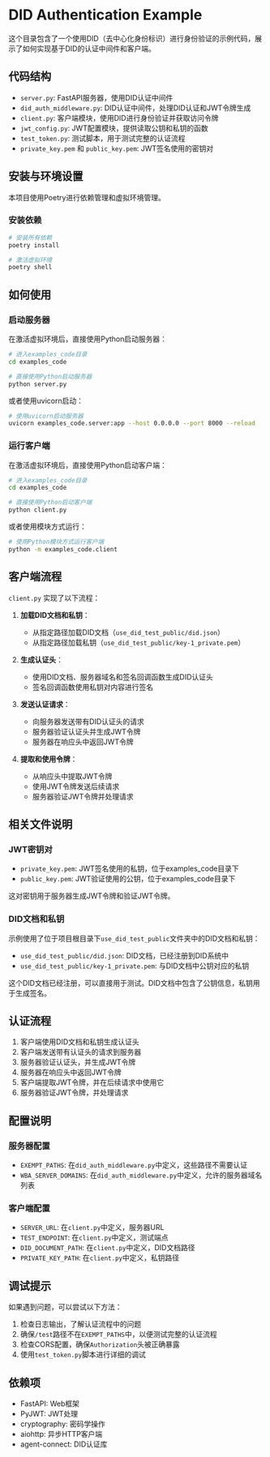 # DID Authentication Example

这个目录包含了一个使用DID（去中心化身份标识）进行身份验证的示例代码，展示了如何实现基于DID的认证中间件和客户端。

## 代码结构

- `server.py`: FastAPI服务器，使用DID认证中间件
- `did_auth_middleware.py`: DID认证中间件，处理DID认证和JWT令牌生成
- `client.py`: 客户端模块，使用DID进行身份验证并获取访问令牌
- `jwt_config.py`: JWT配置模块，提供读取公钥和私钥的函数
- `test_token.py`: 测试脚本，用于测试完整的认证流程
- `private_key.pem` 和 `public_key.pem`: JWT签名使用的密钥对

## 安装与环境设置

本项目使用Poetry进行依赖管理和虚拟环境管理。

### 安装依赖

```bash
# 安装所有依赖
poetry install

# 激活虚拟环境
poetry shell
```

## 如何使用

### 启动服务器

在激活虚拟环境后，直接使用Python启动服务器：

```bash
# 进入examples_code目录
cd examples_code

# 直接使用Python启动服务器
python server.py
```

或者使用uvicorn启动：

```bash
# 使用uvicorn启动服务器
uvicorn examples_code.server:app --host 0.0.0.0 --port 8000 --reload
```

### 运行客户端

在激活虚拟环境后，直接使用Python启动客户端：

```bash
# 进入examples_code目录
cd examples_code

# 直接使用Python启动客户端
python client.py
```

或者使用模块方式运行：

```bash
# 使用Python模块方式运行客户端
python -m examples_code.client
```

## 客户端流程

`client.py` 实现了以下流程：

1. **加载DID文档和私钥**：
   - 从指定路径加载DID文档（`use_did_test_public/did.json`）
   - 从指定路径加载私钥（`use_did_test_public/key-1_private.pem`）

2. **生成认证头**：
   - 使用DID文档、服务器域名和签名回调函数生成DID认证头
   - 签名回调函数使用私钥对内容进行签名

3. **发送认证请求**：
   - 向服务器发送带有DID认证头的请求
   - 服务器验证认证头并生成JWT令牌
   - 服务器在响应头中返回JWT令牌

4. **提取和使用令牌**：
   - 从响应头中提取JWT令牌
   - 使用JWT令牌发送后续请求
   - 服务器验证JWT令牌并处理请求

## 相关文件说明

### JWT密钥对

- `private_key.pem`: JWT签名使用的私钥，位于examples_code目录下
- `public_key.pem`: JWT验证使用的公钥，位于examples_code目录下

这对密钥用于服务器生成JWT令牌和验证JWT令牌。

### DID文档和私钥

示例使用了位于项目根目录下`use_did_test_public`文件夹中的DID文档和私钥：

- `use_did_test_public/did.json`: DID文档，已经注册到DID系统中
- `use_did_test_public/key-1_private.pem`: 与DID文档中公钥对应的私钥

这个DID文档已经注册，可以直接用于测试。DID文档中包含了公钥信息，私钥用于生成签名。

## 认证流程

1. 客户端使用DID文档和私钥生成认证头
2. 客户端发送带有认证头的请求到服务器
3. 服务器验证认证头，并生成JWT令牌
4. 服务器在响应头中返回JWT令牌
5. 客户端提取JWT令牌，并在后续请求中使用它
6. 服务器验证JWT令牌，并处理请求

## 配置说明

### 服务器配置

- `EXEMPT_PATHS`: 在`did_auth_middleware.py`中定义，这些路径不需要认证
- `WBA_SERVER_DOMAINS`: 在`did_auth_middleware.py`中定义，允许的服务器域名列表

### 客户端配置

- `SERVER_URL`: 在`client.py`中定义，服务器URL
- `TEST_ENDPOINT`: 在`client.py`中定义，测试端点
- `DID_DOCUMENT_PATH`: 在`client.py`中定义，DID文档路径
- `PRIVATE_KEY_PATH`: 在`client.py`中定义，私钥路径

## 调试提示

如果遇到问题，可以尝试以下方法：

1. 检查日志输出，了解认证流程中的问题
2. 确保`/test`路径不在`EXEMPT_PATHS`中，以便测试完整的认证流程
3. 检查CORS配置，确保`Authorization`头被正确暴露
4. 使用`test_token.py`脚本进行详细的调试

## 依赖项

- FastAPI: Web框架
- PyJWT: JWT处理
- cryptography: 密码学操作
- aiohttp: 异步HTTP客户端
- agent-connect: DID认证库 